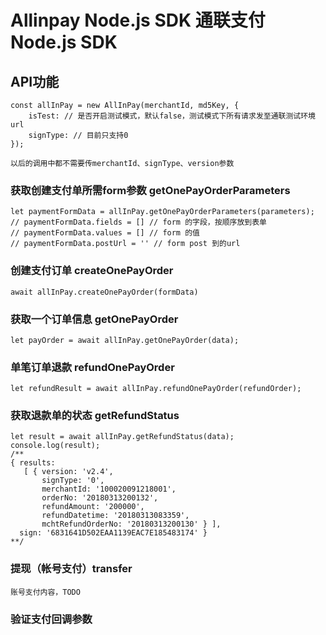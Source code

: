 # Allinpay Node.js SDK 通联支付 Node.js SDK

## API功能

```
const allInPay = new AllInPay(merchantId, md5Key, {
    isTest: // 是否开启测试模式，默认false，测试模式下所有请求发至通联测试环境url
    signType: // 目前只支持0
});

以后的调用中都不需要传merchantId、signType、version参数
```

### 获取创建支付单所需form参数 getOnePayOrderParameters
```
let paymentFormData = allInPay.getOnePayOrderParameters(parameters);
// paymentFormData.fields = [] // form 的字段，按顺序放到表单
// paymentFormData.values = [] // form 的值
// paymentFormData.postUrl = '' // form post 到的url
```
### 创建支付订单 createOnePayOrder
```
await allInPay.createOnePayOrder(formData)
```


### 获取一个订单信息 getOnePayOrder

```
let payOrder = await allInPay.getOnePayOrder(data);
```

### 单笔订单退款 refundOnePayOrder

```
let refundResult = await allInPay.refundOnePayOrder(refundOrder);
```

### 获取退款单的状态 getRefundStatus

```
let result = await allInPay.getRefundStatus(data);
console.log(result);
/**
{ results: 
   [ { version: 'v2.4',
       signType: '0',
       merchantId: '100020091218001',
       orderNo: '20180313200132',
       refundAmount: '200000',
       refundDatetime: '20180313083359',
       mchtRefundOrderNo: '20180313200130' } ],
  sign: '6831641D502EAA1139EAC7E185483174' }
**/
```


### 提现（帐号支付）transfer

```
账号支付内容，TODO
```

### 验证支付回调参数

